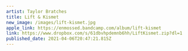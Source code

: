 ```yaml
---
artist: Taylor Bratches
title: Lift & Kismet
new_image: /images/lift-kismet.jpg
apple_link: https://enmossed.bandcamp.com/album/lift-kismet
link: https://www.dropbox.com/s/61dbvhpdemnb6hh/LiftKismet.zip?dl=1
published_date: 2021-04-06T20:47:21.815Z
---
```

